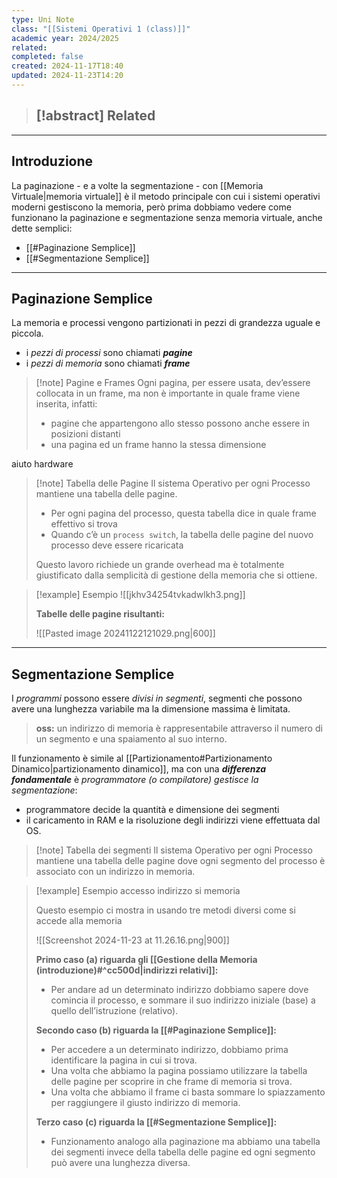 ```yaml
---
type: Uni Note
class: "[[Sistemi Operativi 1 (class)]]"
academic year: 2024/2025
related: 
completed: false
created: 2024-11-17T18:40
updated: 2024-11-23T14:20
---
```

>[!abstract] Related
>- 

---
## Introduzione

La paginazione - e a volte la segmentazione -  con [[Memoria Virtuale|memoria virtuale]] è il metodo principale con cui i sistemi operativi moderni gestiscono la memoria, però prima dobbiamo vedere come funzionano la paginazione e segmentazione senza memoria virtuale, anche dette semplici:
- [[#Paginazione Semplice]]
- [[#Segmentazione Semplice]]

---
## Paginazione Semplice

La memoria e processi vengono partizionati in pezzi di grandezza uguale e piccola.
- i *pezzi di processi* sono chiamati ***pagine***
- i *pezzi di memoria* sono chiamati ***frame***

>[!note] Pagine e Frames
>Ogni pagina, per essere usata, dev’essere collocata in un frame, ma non è importante in quale frame viene inserita, infatti:
>- pagine che appartengono allo stesso possono anche essere in posizioni distanti
>- una pagina ed un frame hanno la stessa dimensione

aiuto hardware

>[!note] Tabella delle Pagine
>Il sistema Operativo per ogni Processo mantiene una tabella delle pagine.
>- Per ogni pagina del processo, questa tabella dice in quale frame effettivo si trova
>- Quando c’è un `process switch`, la tabella delle pagine del nuovo processo deve essere ricaricata
>  
>Questo lavoro richiede un grande overhead ma è totalmente giustificato dalla semplicità di gestione della memoria che si ottiene.

>[!example] Esempio
>![[jkhv34254tvkadwlkh3.png]]
>
>**Tabelle delle pagine risultanti:**
>
>![[Pasted image 20241122121029.png|600]]

---
## Segmentazione Semplice

I *programmi* possono essere *divisi in segmenti*, segmenti che possono avere una lunghezza variabile ma la dimensione massima è limitata.

>**oss:** un indirizzo di memoria è rappresentabile attraverso il numero di un segmento e una spaiamento al suo interno.

Il funzionamento è simile al [[Partizionamento#Partizionamento Dinamico|partizionamento dinamico]], ma con una ***differenza fondamentale*** è *programmatore (o compilatore) gestisce la segmentazione*:
- programmatore decide la quantità e dimensione dei segmenti
- il caricamento in RAM e la risoluzione degli indirizzi viene effettuata dal OS.

>[!note] Tabella dei segmenti
>Il sistema Operativo per ogni Processo mantiene una tabella delle pagine dove ogni segmento del processo è associato con un indirizzo in memoria.

>[!example] Esempio accesso indirizzo si memoria
>
>Questo esempio ci mostra in usando tre metodi diversi come si accede alla memoria
>
>![[Screenshot 2024-11-23 at 11.26.16.png|900]]
>
>**Primo caso (a) riguarda gli [[Gestione della Memoria (introduzione)#^cc500d|indirizzi relativi]]:**
>- Per andare ad un determinato indirizzo dobbiamo sapere dove comincia il processo, e sommare il suo indirizzo iniziale (base) a quello dell’istruzione (relativo).
>
>**Secondo caso (b) riguarda la [[#Paginazione Semplice]]:**
>- Per accedere a un determinato indirizzo, dobbiamo prima identificare la pagina in cui si trova.
>- Una volta che abbiamo la pagina possiamo utilizzare la tabella delle pagine per scoprire in che frame di memoria si trova. 
>- Una volta che abbiamo il frame ci basta sommare lo spiazzamento per raggiungere il giusto indirizzo di memoria.
>  
>**Terzo caso  (c) riguarda la [[#Segmentazione Semplice]]:**
>- Funzionamento analogo alla paginazione ma abbiamo una tabella dei segmenti invece della tabella delle pagine ed ogni segmento può avere una lunghezza diversa.

